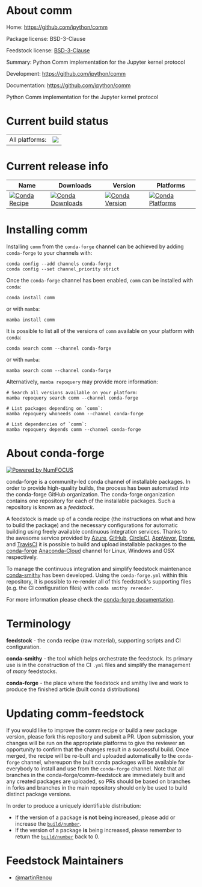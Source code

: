About comm
==========

Home: https://github.com/ipython/comm

Package license: BSD-3-Clause

Feedstock license: [BSD-3-Clause](https://github.com/conda-forge/comm-feedstock/blob/main/LICENSE.txt)

Summary: Python Comm implementation for the Jupyter kernel protocol

Development: https://github.com/ipython/comm

Documentation: https://github.com/ipython/comm

Python Comm implementation for the Jupyter kernel protocol

Current build status
====================


<table><tr><td>All platforms:</td>
    <td>
      <a href="https://dev.azure.com/conda-forge/feedstock-builds/_build/latest?definitionId=18018&branchName=main">
        <img src="https://dev.azure.com/conda-forge/feedstock-builds/_apis/build/status/comm-feedstock?branchName=main">
      </a>
    </td>
  </tr>
</table>

Current release info
====================

| Name | Downloads | Version | Platforms |
| --- | --- | --- | --- |
| [![Conda Recipe](https://img.shields.io/badge/recipe-comm-green.svg)](https://anaconda.org/conda-forge/comm) | [![Conda Downloads](https://img.shields.io/conda/dn/conda-forge/comm.svg)](https://anaconda.org/conda-forge/comm) | [![Conda Version](https://img.shields.io/conda/vn/conda-forge/comm.svg)](https://anaconda.org/conda-forge/comm) | [![Conda Platforms](https://img.shields.io/conda/pn/conda-forge/comm.svg)](https://anaconda.org/conda-forge/comm) |

Installing comm
===============

Installing `comm` from the `conda-forge` channel can be achieved by adding `conda-forge` to your channels with:

```
conda config --add channels conda-forge
conda config --set channel_priority strict
```

Once the `conda-forge` channel has been enabled, `comm` can be installed with `conda`:

```
conda install comm
```

or with `mamba`:

```
mamba install comm
```

It is possible to list all of the versions of `comm` available on your platform with `conda`:

```
conda search comm --channel conda-forge
```

or with `mamba`:

```
mamba search comm --channel conda-forge
```

Alternatively, `mamba repoquery` may provide more information:

```
# Search all versions available on your platform:
mamba repoquery search comm --channel conda-forge

# List packages depending on `comm`:
mamba repoquery whoneeds comm --channel conda-forge

# List dependencies of `comm`:
mamba repoquery depends comm --channel conda-forge
```


About conda-forge
=================

[![Powered by
NumFOCUS](https://img.shields.io/badge/powered%20by-NumFOCUS-orange.svg?style=flat&colorA=E1523D&colorB=007D8A)](https://numfocus.org)

conda-forge is a community-led conda channel of installable packages.
In order to provide high-quality builds, the process has been automated into the
conda-forge GitHub organization. The conda-forge organization contains one repository
for each of the installable packages. Such a repository is known as a *feedstock*.

A feedstock is made up of a conda recipe (the instructions on what and how to build
the package) and the necessary configurations for automatic building using freely
available continuous integration services. Thanks to the awesome service provided by
[Azure](https://azure.microsoft.com/en-us/services/devops/), [GitHub](https://github.com/),
[CircleCI](https://circleci.com/), [AppVeyor](https://www.appveyor.com/),
[Drone](https://cloud.drone.io/welcome), and [TravisCI](https://travis-ci.com/)
it is possible to build and upload installable packages to the
[conda-forge](https://anaconda.org/conda-forge) [Anaconda-Cloud](https://anaconda.org/)
channel for Linux, Windows and OSX respectively.

To manage the continuous integration and simplify feedstock maintenance
[conda-smithy](https://github.com/conda-forge/conda-smithy) has been developed.
Using the ``conda-forge.yml`` within this repository, it is possible to re-render all of
this feedstock's supporting files (e.g. the CI configuration files) with ``conda smithy rerender``.

For more information please check the [conda-forge documentation](https://conda-forge.org/docs/).

Terminology
===========

**feedstock** - the conda recipe (raw material), supporting scripts and CI configuration.

**conda-smithy** - the tool which helps orchestrate the feedstock.
                   Its primary use is in the construction of the CI ``.yml`` files
                   and simplify the management of *many* feedstocks.

**conda-forge** - the place where the feedstock and smithy live and work to
                  produce the finished article (built conda distributions)


Updating comm-feedstock
=======================

If you would like to improve the comm recipe or build a new
package version, please fork this repository and submit a PR. Upon submission,
your changes will be run on the appropriate platforms to give the reviewer an
opportunity to confirm that the changes result in a successful build. Once
merged, the recipe will be re-built and uploaded automatically to the
`conda-forge` channel, whereupon the built conda packages will be available for
everybody to install and use from the `conda-forge` channel.
Note that all branches in the conda-forge/comm-feedstock are
immediately built and any created packages are uploaded, so PRs should be based
on branches in forks and branches in the main repository should only be used to
build distinct package versions.

In order to produce a uniquely identifiable distribution:
 * If the version of a package **is not** being increased, please add or increase
   the [``build/number``](https://docs.conda.io/projects/conda-build/en/latest/resources/define-metadata.html#build-number-and-string).
 * If the version of a package **is** being increased, please remember to return
   the [``build/number``](https://docs.conda.io/projects/conda-build/en/latest/resources/define-metadata.html#build-number-and-string)
   back to 0.

Feedstock Maintainers
=====================

* [@martinRenou](https://github.com/martinRenou/)

